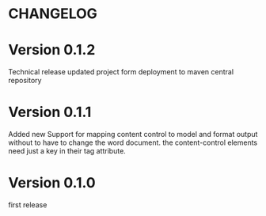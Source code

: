 
 CHANGELOG
=========

Version 0.1.2
=============
Technical release updated project form deployment to maven central repository

Version 0.1.1
=============
Added new Support for mapping content control to model and format output without to have to change the word document. the content-control elements need just a key in their tag attribute.

Version 0.1.0
=============
first release

